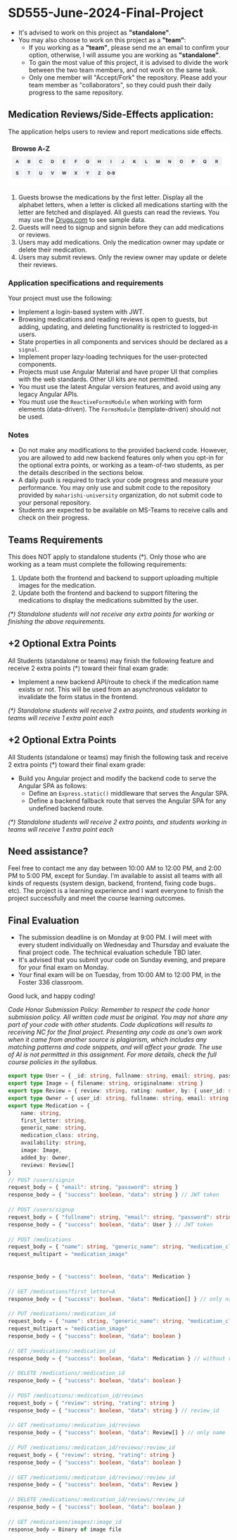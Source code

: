 # SD555-June-2024-Final-Project
* It's advised to work on this project as **"standalone"**.
* You may also choose to work on this project as a **"team"**:
   * If you working as a **"team"**, please send me an email to confirm your option, otherwise, I will assume you are working as **"standalone"**. 
   * To gain the most value of this project, it is advised to divide the work between the two team members, and not work on the same task.
   * Only one member will "Accept/Fork" the repository. Please add your team member as "collaborators", so they could push their daily progress to the same repository. 

## Medication Reviews/Side-Effects application:
The application helps users to review and report medications side effects.

<p align="center">
  <img src="./alphabets.png" />
</p>

1. Guests browse the medications by the first letter. Display all the alphabet letters, when a letter is clicked all medications starting with the letter are fetched and displayed. All guests can read the reviews. You may use the [Drugs.com](https://www.drugs.com/drug_information.html) to see sample data.
2. Guests will need to signup and signin before they can add medications or reviews.
3. Users may add medications. Only the medication owner may update or delete their medication.
4. Users may submit reviews. Only the review owner may update or delete their reviews.
  
### Application specifications and requirements
Your project must use the following:  
* Implement a login-based system with JWT.  
* Browsing medications and reading reviews is open to guests, but adding, updating, and deleting functionality is restricted to logged-in users.
* State properties in all components and services should be declared as a `signal`.
* Implement proper lazy-loading techniques for the user-protected components.
* Projects must use Angular Material and have proper UI that complies with the web standards. Other UI kits are not permitted.
* You must use the latest Angular version features, and avoid using any legacy Angular APIs. 
* You must use the `ReactiveFormsModule` when working with form elements (data-driven). The `FormsModule` (template-driven) should not be used.
   
### Notes
* Do not make any modifications to the provided backend code. However, you are allowed to add new backend features only when you opt-in for the optional extra points, or working as a team-of-two students, as per the details described in the sections below. 
* A daily push is required to track your code progress and measure your performance. You may only use and submit code to the repository provided by `maharishi-university` organization, do not submit code to your personal repository.
* Students are expected to be available on MS-Teams to receive calls and check on their progress.

## Teams Requirements 
This does NOT apply to standalone students (*). Only those who are working as a team must complete the following requirements:
1. Update both the frontend and backend to support uploading multiple images for the medication.
2. Update both the frontend and backend to support filtering the medications to display the medications submitted by the user.

_(*) Standalone students will not receive any extra points for working or finishing the above requirements._

## +2 Optional Extra Points
All Students (standalone or teams) may finish the following feature and receive 2 extra points (*) toward their final exam grade:
* Implement a new backend API/route to check if the medication name exists or not. This will be used from an asynchronous validator to invalidate the form status in the frontend.
  
_(*) Standalone students will receive 2 extra points, and students working in teams will receive 1 extra point each_

## +2 Optional Extra Points
All Students (standalone or teams) may finish the following task and receive 2 extra points (*) toward their final exam grade:
* Build you Angular project and modify the backend code to serve the Angular SPA as follows:
   * Define an `Express.static()` middleware that serves the Angular SPA.
   * Define a backend fallback route that serves the Angular SPA for any undefined backend route.
  
_(*) Standalone students will receive 2 extra points, and students working in teams will receive 1 extra point each_

## Need assistance?

Feel free to contact me any day between 10:00 AM to 12:00 PM, and 2:00 PM to 5:00 PM, except for Sunday. I’m available to assist all teams with all kinds of requests (system design, backend, frontend, fixing code bugs.. etc). The project is a learning experience and I want everyone to finish the project successfully and meet the course learning outcomes.

## Final Evaluation 

* The submission deadline is on Monday at 9:00 PM. I will meet with every student individually on Wednesday and Thursday and evaluate the final project code. The technical evaluation schedule TBD later.
* It's advised that you submit your code on Sunday evening, and prepare for your final exam on Monday.
* Your final exam will be on Tuesday, from 10:00 AM to 12:00 PM, in the Foster 336 classroom.

Good luck, and happy coding!

_Code Honor Submission Policy: Remember to respect the code honor submission policy. All written code must be original. You may not share any part of your code with other students. Code duplications will results to receiving NC for the final project. Presenting any code as one’s own work when it came from another source is plagiarism, which includes any matching patterns and code snippets, and will affect your grade. The use of AI is not permitted in this assignment. For more details, check the full course policies in the syllabus._

```typescript
export type User = { _id: string, fullname: string, email: string, password: string }
export type Image = { filename: string, originalname: string }
export type Review = { review: string, rating: number, by: { user_id: string, fullname: string }, date: number }
export type Owner = { user_id: string, fullname: string, email: string }
export type Medication = {
    name: string,
    first_letter: string,
    generic_name: string,
    medication_class: string,
    availability: string,
    image: Image,
    added_by: Owner,
    reviews: Review[]
}
// POST /users/signin
request_body = { "email": string, "password": string }
response_body = { "success": boolean, "data": string } // JWT token
  
// POST /users/signup
request_body = { "fullname": string, "email": string, "password": string }
response_body = { "success": boolean, "data": User } // JWT token

// POST /medications
request_body = { "name": string, "generic_name": string, "medication_class": string, "availability": string }
request_multipart = "medication_image"


response_body = { "success": boolean, "data": Medication }

// GET /medications?first_letter=A
response_body = { "success": boolean, "data": Medication[] } // only name

// PUT /medications/:medication_id
request_body = { "name": string, "generic_name": string, "medication_class": string, "availability": string }
request_multipart = "medication_image"
response_body = { "success": boolean, "data": boolean }

// GET /medications/:medication_id
response_body = { "success": boolean, "data": Medication } // without reviews

// DELETE /medications/:medication_id
response_body = { "success": boolean, "data": boolean }

// POST /medications/:medication_id/reviews
request_body = { "review": string, "rating": string }
response_body = { "success": boolean, "data": string } // review_id

// GET /medications/:medication_id/reviews
response_body = { "success": boolean, "data": Review[] } // only name

// PUT /medications/:medication_id/reviews/:review_id
request_body = { "review": string, "rating": string }
response_body = { "success": boolean, "data": boolean }

// GET /medications/:medication_id/reviews/:review_id
response_body = { "success": boolean, "data": Review }

// DELETE /medications/:medication_id/reviews/:review_id
response_body = { "success": boolean, "data": boolean }

// GET /medications/images/:image_id
response_body = Binary of image file
```
